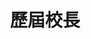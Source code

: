 ---
title: 歷屆校長
lastmod: 2019-01-28
layout: graduation-photo
introduction: "
臺北市平等國小已創校百周年，學校發展大致可以分為三個時期：日治時期(民國10-34年)、光復之後士林鎮時期(民國35-62年)、現今的臺北市士林區時期(民國63年迄今)。"
description: "
##### 日治時期(民國10-34年)

- 民國10年(西元1921年，大正10年) 日治時期學校成立於合誠宮私塾「紅壇」，命名為「草山公學校坪頂分離教室」。

- 民國11年(西元1922年，大正11年) 學校改稱「草山公學校坪頂分教場」。

- 民國27年(西元1938年，昭和13年) 校地遷至「金面仔」校地現址。

- 民國30年(西元1941年，昭和16年) 學校改稱「草山國民學校坪頂分教場」。

##### 光復之後時期(民國35-62年)

- 民國35年(西元1946年) 臺灣光復後，學校改稱「臺北縣士林鎮平等國民學校」。

- 民國38年(西元1949年) 學校改稱「草山管理局士林鎮平等國民學校」。

- 民國39年(西元1950年) 學校改稱「陽明山管理局士林鎮平等國民學校」。

- 民國58年(西元1969年) 學校改稱「陽明山管理局士林區平等國民小學」。

##### 平等國小時期(民國63年迄今)

民國63年(西元1974年) 學校改稱「臺北市士林區平等國民小學」。"

block: 
  - title: 
    image: "https://i.imgur.com/X9ssTxi.jpg"
  - title: 
    image: "https://i.imgur.com/UMfBrda.jpg"
  - title: 
    image: "https://i.imgur.com/VoFFcHc.jpg"
  - title: 
    image: "https://i.imgur.com/yHbnvjt.jpg"
  - title: 
    image: "https://i.imgur.com/0nide1o.jpg"
  - title: 
    image: "https://i.imgur.com/BJnudeQ.jpg"
  - title: 
    image: "https://i.imgur.com/dncEkuU.jpg"
  - title: 
    image: "https://i.imgur.com/fWv26ql.jpg"
  - title: 
    image: "https://i.imgur.com/nA6vKHZ.jpg"
  - title: 
    image: "https://i.imgur.com/cSVFtkI.jpg"
  - title: 
    image: "https://i.imgur.com/GJrVQrz.jpg"
  - title: 
    image: "https://i.imgur.com/WfC2TNS.jpg"
  - title: 
    image: "https://i.imgur.com/SSglY8r.jpg"
  - title: 
    image: "https://i.imgur.com/NtlLoaR.jpg"
  - title: 
    image: "https://i.imgur.com/LsRiBQA.jpg"
  - title: 
    image: "https://i.imgur.com/in0gbMa.jpg"
  - title: 
    image: "https://i.imgur.com/rMHwxyF.jpg"
  - title: 
    image: "https://i.imgur.com/PfVpUgt.jpg"
  - title: 
    image: "https://i.imgur.com/zH2oNxb.jpg"
  - title: 
    image: "https://i.imgur.com/PDWdfuA.jpg"
  - title: 
    image: "https://i.imgur.com/P1IFPoh.jpg"
  - title: 
    image: "https://i.imgur.com/qUgCJvO.jpg"
  - title: 
    image: "https://i.imgur.com/P7B8erZ.jpg"
  - title: 
    image: "https://i.imgur.com/hXSAkTW.jpg"
  - title: 
    image: "https://i.imgur.com/pyGlpxj.jpg"
  - title: 
    image: "https://i.imgur.com/QkfQPrz.jpg"
  - title: 
    image: "https://i.imgur.com/bemm7VX.jpg"
  - title: 
    image: "https://i.imgur.com/qe3xhQ9.jpg"
  - title: 
    image: "https://i.imgur.com/BBtAjxa.jpg"
    
---